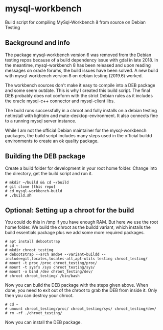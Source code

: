 # mysql-workbench

Build script for compiling MySql-Workbench 8 from source on Debian Testing

## Background and info
The package mysql-workbench version 6 was removed from the Debian testing repos because of a build dependency issue with gdal in late 2018. In the meantime, mysql-workbench 8 has been released and upon reading messages on oracle forums, the build issues have been solved. A new build with mysql-workbench version 8 on debian testing (2019.6) worked.

The workbench sources don't make it easy to compile into a DEB package and some seem outdate. This is why I created this build script. The final DEB probably does not conform with the strict Debian rules as it includes the oracle mysql-c++ connector and mysql-client libs.

The build runs successfully in a chroot and fully installs on a debian testing netinstall with lightdm and mate-desktop-environment. It also connects fine to a running mysql server instance.

While I am not the official Debian maintainer for the mysql-workbench packages, the build script includes many steps used in the official buildd environments to create an ok quality package.

## Building the DEB package
Create a build folder for development in your root home folder. Change into the directory, get the build script and run it.

```
# mkdir ~/build && cd ~/build
# git clone [this repo]
# cd mysql-workbench-build
# ./build.sh
```

## Optional: Setting up a chroot for the build
You could do this in /tmp if you have enough RAM. But here we use the root home folder. We build the chroot as the buildd variant, which installs the build essentials package plus we add some more required packages. 

```
# apt install debootstrap
# cd ~
# mkdir chroot_testing
# debootstrap --arch amd64 --variant=buildd --include=git,locales,locales-all,apt-utils testing chroot_testing/ 
# mount -t proc /proc chroot_testing/proc/
# mount -t sysfs /sys chroot_testing/sys/
# mount -o bind /dev chroot_testing/dev/
# chroot chroot_testing/ /bin/bash
```
Now you can build the DEB package with the steps given above. When done, you need to exit out of the chroot to grab the DEB from inside it. Only then you can destroy your chroot.

```
# cd ~
# umount chroot_testing/proc/ chroot_testing/sys/ chroot_testing/dev/
# rm -rf ./chroot_testing/
```
Now you can install the DEB package.
